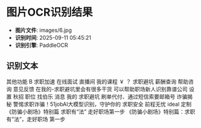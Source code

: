 # 图片OCR识别结果

- **图片文件**: images/6.jpg
- **识别时间**: 2025-09-11 05:45:21
- **识别引擎**: PaddleOCR

## 识别文本

其他功能
B
求职加速
在线面试
直播间
我的课程
￥
？
求职避坑
薪酬查询
帮助咨询
意见反馈
在我的-求职避坑里会有很多干货
可以帮助职场新人识别靠谱公司
设置
秋招
职位
找伯乐
消息
我的
求职避坑
刷单代付、通过短信索要邮箱号
诈骗揭秘
警惕求职诈骗！51jobAI大模型识别，守护你的
求职安全
前程无忧
ideal
定制
《防骗小剧场》特别篇
求职有“法”
走好职场第一步
《防骗小剧场》特别篇：求职有“法”，走好职场
第一步
